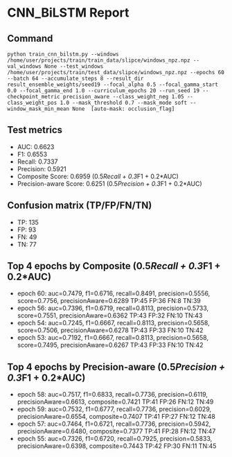 # CNN_BiLSTM Report

## Command
```
python train_cnn_bilstm.py --windows /home/user/projects/train/train_data/slipce/windows_npz.npz --val_windows None --test_windows /home/user/projects/train/test_data/slipce/windows_npz.npz --epochs 60 --batch 64 --accumulate_steps 8 --result_dir result_ensemble_weights/seed19 --focal_alpha 0.5 --focal_gamma_start 0.0 --focal_gamma_end 1.0 --curriculum_epochs 20 --run_seed 19 --checkpoint_metric precision_aware --class_weight_neg 1.05 --class_weight_pos 1.0 --mask_threshold 0.7 --mask_mode soft --window_mask_min_mean None  [auto-mask: occlusion_flag]
```

## Test metrics
- AUC: 0.6623
- F1: 0.6553
- Recall: 0.7337
- Precision: 0.5921
- Composite Score: 0.6959 (0.5*Recall + 0.3*F1 + 0.2*AUC)
- Precision-aware Score: 0.6251 (0.5*Precision + 0.3*F1 + 0.2*AUC)
## Confusion matrix (TP/FP/FN/TN)
- TP: 135
- FP: 93
- FN: 49
- TN: 77

## Top 4 epochs by Composite (0.5*Recall + 0.3*F1 + 0.2*AUC)
- epoch 60: auc=0.7479, f1=0.6716, recall=0.8491, precision=0.5556, score=0.7756, precisionAware=0.6289  TP:45 FP:36 FN:8 TN:39
- epoch 56: auc=0.7396, f1=0.6719, recall=0.8113, precision=0.5733, score=0.7551, precisionAware=0.6362  TP:43 FP:32 FN:10 TN:43
- epoch 54: auc=0.7245, f1=0.6667, recall=0.8113, precision=0.5658, score=0.7506, precisionAware=0.6278  TP:43 FP:33 FN:10 TN:42
- epoch 53: auc=0.7192, f1=0.6667, recall=0.8113, precision=0.5658, score=0.7495, precisionAware=0.6267  TP:43 FP:33 FN:10 TN:42

## Top 4 epochs by Precision-aware (0.5*Precision + 0.3*F1 + 0.2*AUC)
- epoch 58: auc=0.7517, f1=0.6833, recall=0.7736, precision=0.6119, precisionAware=0.6613, composite=0.7421  TP:41 FP:26 FN:12 TN:49
- epoch 59: auc=0.7532, f1=0.6777, recall=0.7736, precision=0.6029, precisionAware=0.6554, composite=0.7407  TP:41 FP:27 FN:12 TN:48
- epoch 57: auc=0.7464, f1=0.6721, recall=0.7736, precision=0.5942, precisionAware=0.6480, composite=0.7377  TP:41 FP:28 FN:12 TN:47
- epoch 55: auc=0.7326, f1=0.6720, recall=0.7925, precision=0.5833, precisionAware=0.6398, composite=0.7443  TP:42 FP:30 FN:11 TN:45
